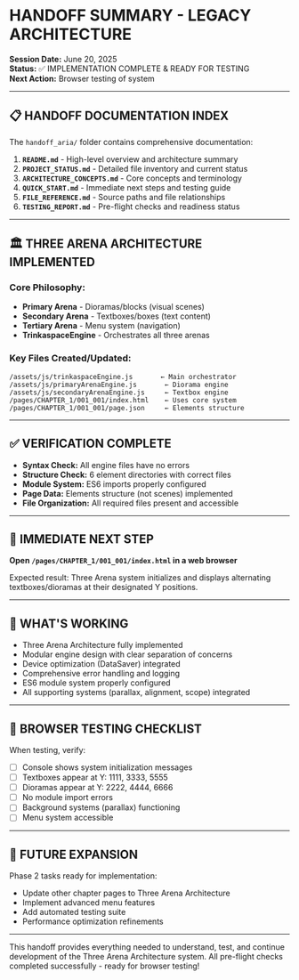# HANDOFF SUMMARY - LEGACY ARCHITECTURE

**Session Date:** June 20, 2025  
**Status:** ✅ IMPLEMENTATION COMPLETE & READY FOR TESTING  
**Next Action:** Browser testing of system

---

## 📋 HANDOFF DOCUMENTATION INDEX

The `handoff_aria/` folder contains comprehensive documentation:

1. **`README.md`** - High-level overview and architecture summary
2. **`PROJECT_STATUS.md`** - Detailed file inventory and current status  
3. **`ARCHITECTURE_CONCEPTS.md`** - Core concepts and terminology
4. **`QUICK_START.md`** - Immediate next steps and testing guide
5. **`FILE_REFERENCE.md`** - Source paths and file relationships
6. **`TESTING_REPORT.md`** - Pre-flight checks and readiness status

---

## 🏛️ THREE ARENA ARCHITECTURE IMPLEMENTED

### **Core Philosophy:**
- **Primary Arena** - Dioramas/blocks (visual scenes)
- **Secondary Arena** - Textboxes/boxes (text content)  
- **Tertiary Arena** - Menu system (navigation)
- **TrinkaspaceEngine** - Orchestrates all three arenas

### **Key Files Created/Updated:**
```
/assets/js/trinkaspaceEngine.js       ← Main orchestrator
/assets/js/primaryArenaEngine.js       ← Diorama engine
/assets/js/secondaryArenaEngine.js     ← Textbox engine
/pages/CHAPTER_1/001_001/index.html    ← Uses core system
/pages/CHAPTER_1/001_001/page.json     ← Elements structure
```

---

## ✅ VERIFICATION COMPLETE

- **Syntax Check:** All engine files have no errors
- **Structure Check:** 6 element directories with correct files
- **Module System:** ES6 imports properly configured
- **Page Data:** Elements structure (not scenes) implemented
- **File Organization:** All required files present and accessible

---

## 🎯 IMMEDIATE NEXT STEP

**Open `/pages/CHAPTER_1/001_001/index.html` in a web browser**

Expected result: Three Arena system initializes and displays alternating textboxes/dioramas at their designated Y positions.

---

## 🔧 WHAT'S WORKING

- Three Arena Architecture fully implemented
- Modular engine design with clear separation of concerns
- Device optimization (DataSaver) integrated
- Comprehensive error handling and logging
- ES6 module system properly configured
- All supporting systems (parallax, alignment, scope) integrated

---

## 📱 BROWSER TESTING CHECKLIST

When testing, verify:
- [ ] Console shows system initialization messages
- [ ] Textboxes appear at Y: 1111, 3333, 5555
- [ ] Dioramas appear at Y: 2222, 4444, 6666
- [ ] No module import errors
- [ ] Background systems (parallax) functioning
- [ ] Menu system accessible

---

## 🚀 FUTURE EXPANSION

Phase 2 tasks ready for implementation:
- Update other chapter pages to Three Arena Architecture
- Implement advanced menu features
- Add automated testing suite
- Performance optimization refinements

---

This handoff provides everything needed to understand, test, and continue development of the Three Arena Architecture system. All pre-flight checks completed successfully - ready for browser testing!

